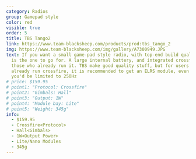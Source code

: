 ```yaml
---
category: Radios
group: Gamepad style
color: red
visible: true
order: 5
title: TBS Tango2
link: https://www.team-blacksheep.com/products/prod:tbs_tango_2
img: https://www.team-blacksheep.com/img/gallery/A7300949.JPG
text: If you want a small game-pad style radio, with top-end build quality, this
  is the one to go for. A large internal battery, and integrated crossfire for
  those who already run it. TBS make good quality stuff, but for users who don't
  already run crossfire, it is recommended to get an ELRS module, even though
  you'd be limited to 250Hz
# price: $159.95
# point1: "Protocol: Crossfire"
# point2: "Gimbals: Hall"
# point3: "Output: 1W"
# point4: "Module bay: Lite"
# point5: "Weight: 345g"
info:
  - $159.95
  - Crossfire<Protocol>
  - Hall<Gimbals>
  - 1W<Output Power>
  - Lite/Nano Modules
  - 345g
---
```

